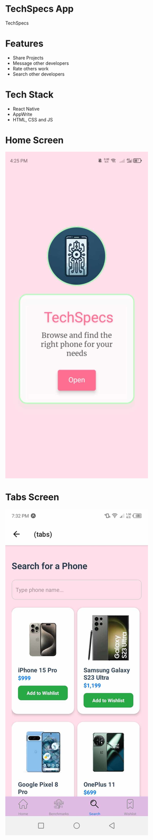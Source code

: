 # TechSpecs App
TechSpecs

# Features
* Share Projects
* Message other developers
* Rate others work
* Search other developers


# Tech Stack
* React Native
* AppWrite
* HTML, CSS and JS

# Home Screen
<img src="assets/screenshot/home.jpeg">  
 
# Tabs Screen
<img src="assets/screenshot/tabs.jpeg">  
